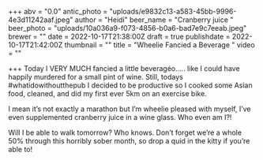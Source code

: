 +++
abv = "0.0"
antic_photo = "uploads/e9832c13-a583-45bb-9996-4e3d11242aaf.jpeg"
author = "Heidi"
beer_name = "Cranberry juice "
beer_photo = "uploads/10a036a9-f073-4856-b0a6-bad7e9c7eeab.jpeg"
brewer = ""
date = 2022-10-17T21:38:00Z
draft = true
publishdate = 2022-10-17T21:42:00Z
thumbnail = ""
title = "Wheelie Fancied a Beverage "
video = ""

+++
Today I VERY MUCH fancied a little beveragéo….. like I could have happily murdered for a small pint of wine. Still, todays #whatidowithoutthepub I decided to be productive so I cooked some  Asian food, cleaned, and did my first ever 5km on an exercise bike. 

I mean it’s not exactly a marathon but I’m wheelie pleased with myself, I’ve even supplemented cranberry juice in a wine glass. Who even am I?! 

Will I be able to walk tomorrow? Who knows. Don’t forget we’re a whole 50% through this horribly sober month, so drop a quid in the kitty if you’re able to! 